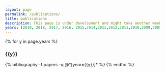 ```yaml
---
layout: page
permalink: /publications/
title: publications
description: This page is under development and might take another week's time to be updated. Meanwhile,  consider taking a look at my <a href="https://scholar.google.com/citations?user=SJs0cZoAAAAJ&hl=en">scholar profile</a> or my <a href="https://dblp.org/pers/hd/i/Iyengar:Sudarshan">dblp page</a>. 
years: [2019, 2018, 2017, 2016, 2015,2014,2013,2012,2011,2010,2009,2008,2007,2006,2005,2004,2003] 
---
```


{% for y in page.years %}
  <h3 class="year">{{y}}</h3>
  {% bibliography -f papers -q @*[year={{y}}]* %}
{% endfor %}
